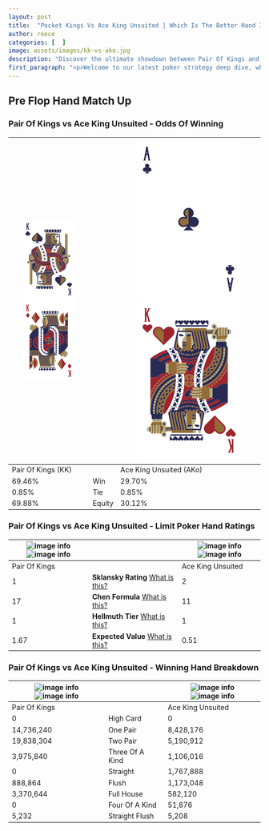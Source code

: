 ```yaml
---
layout: post
title:  "Pocket Kings Vs Ace King Unsuited | Which Is The Better Hand In Poker? A Complete Guide"
author: reece
categories: [  ]
image: assets/images/kk-vs-ako.jpg
description: "Discover the ultimate showdown between Pair Of Kings and Ace King Unsuited in poker! Uncover the odds, strategies, and scenarios where one hand triumphs over the other. Get ready to up your poker game with this thrilling analysis."
first_paragraph: "<p>Welcome to our latest poker strategy deep dive, where we're pitting two distinct hands against each other in a high-stakes showdown: Pair Of Kings vs Ace King Unsuited.</p><p>In the dynamic world of poker, every decision counts, and knowing which hand holds the upper hand is key to your success at the table.</p><p>In this article, we'll dissect these two hands, explore the scenarios where one dominates the other, and equip you with the knowledge to make strategic choices that can tip the odds in your favor.</p><p>Get ready to unravel the intriguing dynamics of these poker hands and elevate your game to new heights.</p>"
---
```




[comment]: # (sp0)

## Pre Flop Hand Match Up

<div class="table hand-ratings" markdown="1"> 



### Pair Of Kings vs Ace King Unsuited - Odds Of Winning


    
| ![image info](assets/images/hand1/K.png) ![image info](assets/images/hand1/Ko.png) |  | ![image info](assets/images/hand2/A.png) ![image info](assets/images/hand2/Ko.png) |
| -------- | -------- | -------- |
| Pair Of Kings (KK) |  | Ace King Unsuited (AKo) |
| 69.46% | Win | 29.70% |
| 0.85% | Tie | 0.85% |
| 69.88% | Equity | 30.12% |




[comment]: # (sp1)



### Pair Of Kings vs Ace King Unsuited - Limit Poker Hand Ratings


    
| ![image info](https://www.riverpairs.com/assets/images/hand1/K.png) ![image info](https://www.riverpairs.com/assets/images/hand1/Ko.png) |  | ![image info](https://www.riverpairs.com/assets/images/hand2/A.png) ![image info](https://www.riverpairs.com/assets/images/hand2/Ko.png) |
| -------- | -------- | -------- |
| Pair Of Kings |  | Ace King Unsuited |
| 1 | **Sklansky Rating** [What is this?](/sklansky-rating-explained) | 2 |
| 17 | **Chen Formula** [What is this?](/chen-formula-explained) | 11 |
| 1 | **Hellmuth Tier** [What is this?](/Hellmuth-tier-explained) | 1 |
| 1.67 | **Expected Value** [What is this?](/expected-value-explained) | 0.51 |




[comment]: # (sp2)



### Pair Of Kings vs Ace King Unsuited - Winning Hand Breakdown


    
| ![image info](https://www.riverpairs.com/assets/images/hand1/K.png) ![image info](https://www.riverpairs.com/assets/images/hand1/Ko.png) |  | ![image info](https://www.riverpairs.com/assets/images/hand2/A.png) ![image info](https://www.riverpairs.com/assets/images/hand2/Ko.png) |
| -------- | -------- | -------- |
| Pair Of Kings |  | Ace King Unsuited |
| 0 | High Card | 0 |
| 14,736,240 | One Pair | 8,428,176 |
| 19,838,304 | Two Pair | 5,190,912 |
| 3,975,840 | Three Of A Kind | 1,106,016 |
| 0 | Straight | 1,767,888 |
| 888,864 | Flush | 1,173,048 |
| 3,370,644 | Full House | 582,120 |
| 0 | Four Of A Kind | 51,876 |
| 5,232 | Straight Flush | 5,208 |




[comment]: # (sp3)



</div>

[comment]: # (sp4)



[comment]: # (sp5)

